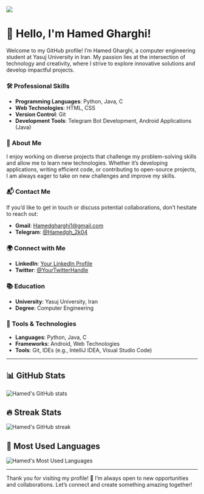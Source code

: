 <img src = "https://github.com/user-attachments/assets/5c47838d-2652-43f0-8f18-b0707a9be73f" />

# 👋 Hello, I'm Hamed Gharghi!

Welcome to my GitHub profile! I’m Hamed Gharghi, a computer engineering student at Yasuj University in Iran. My passion lies at the intersection of technology and creativity, where I strive to explore innovative solutions and develop impactful projects.

### 🛠️ Professional Skills

- **Programming Languages**: Python, Java, C
- **Web Technologies**: HTML, CSS
- **Version Control**: Git
- **Development Tools**: Telegram Bot Development, Android Applications (Java)

### 🌟 About Me

I enjoy working on diverse projects that challenge my problem-solving skills and allow me to learn new technologies. Whether it’s developing applications, writing efficient code, or contributing to open-source projects, I am always eager to take on new challenges and improve my skills.

### 📬 Contact Me

If you’d like to get in touch or discuss potential collaborations, don’t hesitate to reach out:

- **Gmail**: [Hamedgharghi1@gmail.com](mailto:Hamedgharghi1@gmail.com)
- **Telegram**: [@Hamedgh_2k04](https://t.me/Hamedgh_2k04)

### 🌍 Connect with Me

- **LinkedIn**: [Your LinkedIn Profile](link-to-linkedin)
- **Twitter**: [@YourTwitterHandle](https://twitter.com/YourTwitterHandle)

### 📚 Education

- **University**: Yasuj University, Iran
- **Degree**: Computer Engineering

### 🔧 Tools & Technologies

- **Languages**: Python, Java, C
- **Frameworks**: Android, Web Technologies
- **Tools**: Git, IDEs (e.g., IntelliJ IDEA, Visual Studio Code)

---

## 📊 GitHub Stats

<!-- GitHub Readme Stats -->
![Hamed's GitHub stats](https://github-readme-stats.vercel.app/api?username=Hamed-Gharghi&show_icons=true&theme=vue)

## 🔥 Streak Stats

<!-- GitHub Streak Stats -->
![Hamed's GitHub streak](https://github-readme-streak-stats.herokuapp.com/?user=Hamed-Gharghi&theme=vue)

## 🌟 Most Used Languages

<!-- Most Used Languages -->
![Hamed's Most Used Languages](https://github-readme-stats.vercel.app/api/top-langs/?username=Hamed-Gharghi&theme=vue&layout=compact)

---

Thank you for visiting my profile! 🚀 I’m always open to new opportunities and collaborations. Let’s connect and create something amazing together!
